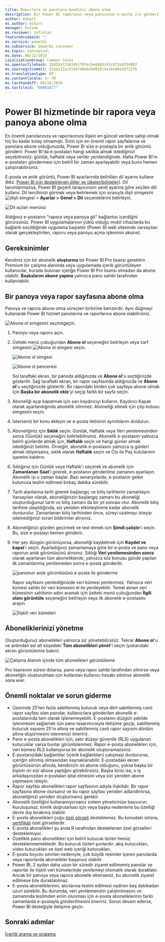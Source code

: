 ```yaml
---
title: Raporlara ve panolara kendiniz abone olma
description: Bir Power BI raporunun veya panosunun e-posta ile gönderilen bir anlık görüntüsüne abone olmayı öğrenin.
author: mihart
ms.author: mihart
manager: kvivek
ms.reviewer: cmfinlan
featuredvideoid: ''
ms.service: powerbi
ms.subservice: powerbi-consumer
ms.topic: conceptual
ms.date: 08/12/2019
LocalizationGroup: Common tasks
ms.openlocfilehash: 2b0554729824b170fecbe6493141c6f3a8354002
ms.sourcegitcommit: 52aa112ac9194f4bb62b0910c4a1be80e1bf1276
ms.translationtype: HT
ms.contentlocale: tr-TR
ms.lasthandoff: 09/16/2019
ms.locfileid: "68961677"
---
```

# <a name="subscribe-to-a-report-or-dashboard-in-the-power-bi-service"></a>Power BI hizmetinde bir rapora veya panoya abone olma 
En önemli panolarınıza ve raporlarınıza ilişkin en güncel verilere sahip olmak hiç bu kadar kolay olmamıştı. Sizin için en önemli rapor sayfalarına ve panolara abone olduğunuzda, Power BI size e-postayla bir anlık görüntü gönderir. Power BI'da e-postaları hangi sıklıkla almak istediğinizi seçebilirsiniz: günlük, haftalık veya veriler yenilendiğinde. Hatta Power BI'ın e-postaları göndermesi için belirli bir zaman ayarlayabilir veya bunu hemen çalıştırabilirsiniz.  

E-posta ve anlık görüntü, Power BI ayarlarında belirtilen dil ayarını kullanır (bkz. [Power BI için desteklenen diller ve ülkeler/bölgeler](../supported-languages-countries-regions.md)). Dil tanımlanmazsa, Power BI geçerli tarayıcınızın yerel ayarına göre seçilen dili kullanır. Dil tercihinizi görmek veya belirlemek için sırasıyla dişli simgesini ![dişli simgesi](./media/end-user-subscribe/power-bi-settings-icon.png) > **Ayarlar > Genel > Dil** seçeneklerini belirleyin. 

![Dil açılan menüsü](./media/end-user-subscribe/power-bi-language.png)

Aldığınız e-postanın "rapora veya panoya git" bağlantısı içerdiğini görürsünüz. Power BI uygulamalarının yüklü olduğu mobil cihazlarda bu bağlantı seçildiğinde uygulama başlatılır (Power BI web sitesinde varsayılan olarak gerçekleştirilen, raporu veya panoyu açma işleminin aksine).


## <a name="requirements"></a>Gereksinimler
Kendiniz için bir abonelik **oluşturma** bir Power BI Pro lisansı gerektirir. Premium bir çalışma alanında veya uygulamada içerik görüntüleyen kullanıcılar, burada bulunan içeriğe Power BI Pro lisansı olmadan da abone olabilir. **Başkalarını abone yapma** yalnızca pano sahibi tarafından kullanılabilir. 

## <a name="subscribe-to-a-dashboard-or-a-report-page"></a>Bir panoya veya rapor sayfasına abone olma
Panoya ve rapora abone olma süreçleri birbirine benzerdir. Aynı düğmeyi kullanarak Power BI hizmet panolarına ve raporlarına abone olabilirsiniz.
 
![Abone ol simgesini seçme](./media/end-user-subscribe/power-bi-subscribe-orientation.png)geçin.

1. Panoyu veya raporu açın.
2. Üstteki menü çubuğundan **Abone ol** seçeneğini belirleyin veya zarf simgesini ![Abone ol simgesi](./media/end-user-subscribe/power-bi-icon-envelope.png) seçin.
   
   ![Abone ol simgesi](./media/end-user-subscribe/power-bi-subscribe-icon.png)

   ![Abone ol penceresi](./media/end-user-subscribe/power-bi-emails-newest.png)
    
    Sol taraftaki ekran, bir panoda aldığınızda ve **Abone ol**'u seçtiğinizde gösterilir. Sağ taraftaki ekran, bir rapor sayfasında aldığınızda ve **Abone ol**'u seçtiğinizde gösterilir. Bir rapordaki birden çok sayfaya abone olmak için **Başka bir abonelik ekle**’yi seçip farklı bir sayfa seçin. 

4. Aboneliği açıp kapatmak için sarı kaydırıcıyı kullanın.  Kaydırıcı Kapalı olarak ayarlandığında abonelik silinmez. Aboneliği silmek için çöp kutusu simgesini seçin.

5. İsterseniz bir konu ekleyin ve e-posta iletisinin ayrıntılarını doldurun. 

5. Aboneliğiniz için **Sıklık** seçin.  Günlük, Haftalık veya Veri yenilemesinden sonra (Günlük) seçeneğini belirtebilirsiniz.  Abonelik e-postasını yalnızca belirli günlerde almak için, **Haftalık** seçin ve hangi günler almak istediğinizi belirtin.  Örneğin, abonelik e-postasını yalnızca iş günleri almak istiyorsanız, sıklık olarak **Haftalık** seçin ve Cts ile Paz kutularının işaretini kaldırın.   

6. Sıklığınız için Günlük veya Haftalık'ı seçerek ve abonelik için **Zamanlanan** **Saat**'i girerek, e-postanın gönderilme zamanını ayarlayın.  Abonelik işi o zaman başlar. Bazı senaryolarda, e-postanın gelen kutunuza teslim edilmesi birkaç dakika sürebilir.    

7. Tarih alanlarına tarih girerek başlangıç ve bitiş tarihlerini zamanlayın. Varsayılan olarak, aboneliğinizin başlangıç zamanı bu aboneliği oluşturduğunuz tarih ve bitiş zamanı da bir yıl sonrası olur. Abonelik bitiş tarihine ulaşıldığında, siz yeniden etkinleştirene kadar abonelik durdurulur.  Zamanlanan bitiş tarihinden önce, süreyi uzatmayı isteyip istemediğinizi soran bildirimler alırsınız.     

8. Aboneliğinizi gözden geçirmek ve test etmek için **Şimdi çalıştır**'ı seçin.  Bu, size e-postayı hemen gönderir. 

8. Her şey düzgün görünüyorsa, aboneliği kaydetmek için **Kaydet ve kapat**'ı seçin. Ayarladığınız zamanlamaya göre bir e-posta ve pano veya raporun anlık görüntüsünü alırsınız. Sıklığı **Veri yenilemesinden sonra** olarak ayarlanan tüm aboneliklerde, yalnızca söz konusu günde yapılan ilk zamanlanmış yenilemeden sonra e-posta gönderilir.
   
   ![panonun anlık görüntüsünü e-posta ile gönderme](media/end-user-subscribe/power-bi-subscribe-email.png)
   
    Rapor sayfasını yenilediğinizde veri kümesi yenilenmez. Yalnızca veri kümesi sahibi bir veri kümesini el ile yenileyebilir. Temel alınan veri kümesinin sahibinin adını aramak için üstteki menü çubuğundan **İlgili olanı görüntüle** seçeneğini belirleyin veya ilk abonelik e-postasını arayın.
   
    ![İlişkili veri kümeleri](./media/end-user-subscribe/power-bi-view-related-screen.png)


## <a name="manage-your-subscriptions"></a>Aboneliklerinizi yönetme
Oluşturduğunuz abonelikleri yalnızca siz yönetebilirsiniz. Tekrar **Abone ol**'u ve ardından sol alt köşedeki **Tüm abonelikleri yönet**'i seçin (yukarıdaki ekran görüntülerine bakın). 

![Çalışma Alanım içinde tüm abonelikleri görüntüleme](./media/end-user-subscribe/power-bi-manage.png)

Pro lisansının süresi dolarsa, pano veya rapor sahibi tarafından silinirse veya aboneliğin oluşturulması için kullanılan kullanıcı hesabı silinirse abonelik sona erer.

## <a name="considerations-and-troubleshooting"></a>Önemli noktalar ve sorun giderme
* Üzerinde 25’ten fazla sabitlenmiş kutucuk veya dört sabitlenmiş canlı rapor sayfası olan panolar, kullanıcılara gönderilen abonelik e-postalarında tam olarak işlenemeyebilir. E-postanın düzgün şekilde işlenmesini sağlamak için pano tasarımcısıyla iletişime geçip, sabitlenmiş kutucuk sayısını 25'in altına ve sabitlenmiş canlı rapor sayısını dördün altına düşürmesini istemenizi öneririz.  
* Pano e-posta abonelikleri için, satır düzeyi güvenlik (RLS) uygulanan kutucuklar varsa bunlar görüntülenmez.  Rapor e-posta abonelikleri için, veri kümesi RLS kullanıyorsa bir abonelik oluşturamazsınız.
* E-postanızdaki bağlantılar (içerik bağlantıları) çalışmayı durdurursa, içeriğin silinmiş olmasından kaynaklanabilir. E-postadaki ekran görüntüsünün altında, kendinizin mi abone olduğunu, yoksa başka bir kişinin mi sizi abone yaptığını görebilirsiniz. Başka birisi ise, o iş arkadaşınızdan e-postaları iptal etmesini veya sizi yeniden abone yapmasını isteyin.
* Rapor sayfası abonelikleri rapor sayfasının adıyla ilişkilidir. Bir rapor sayfasına abone olursanız ve bu rapor sayfası yeniden adlandırılırsa, aboneliğinizi yeniden oluşturmanız gerekir.
* Abonelik özelliğini kullanamıyorsanız sistem yöneticinize başvurun. Kuruluşunuz, kimlik doğrulaması için veya başka nedenlerle bu özelliği devre dışı bırakmış olabilir.  
* E-posta abonelikleri çoğu [özel görseli](../power-bi-custom-visuals.md) desteklemez.  Bu konudaki istisna, [sertifikalı](../power-bi-custom-visuals-certified.md) özel görsellerdir.  
* E-posta abonelikleri şu anda R tarafından desteklenen özel görselleri desteklemiyor.  
* Özellikle pano abonelikleri için belirli kutucuk türleri henüz desteklenmemektedir.  Bu kutucuk türleri şunlardır: akış kutucukları, video kutucukları ve özel web içeriği kutucukları.     
* E-posta boyutu sınırları nedeniyle, çok büyük resimler içeren panolarda veya raporlarda abonelikler başarısız olabilir.    
* Power BI, 2 aydan daha uzun bir süredir ziyaret edilmemiş panolar ve raporlar ile ilişkili veri kümelerinde yenilemeyi otomatik olarak duraklatır.  Ancak bir panoya veya rapora abonelik eklerseniz, bu abonelik ziyaret edilmese bile duraklatılmaz.
* E-posta aboneliklerinin, alıcılarına teslim edilmesi nadiren beş dakikadan uzun sürebilir.  Bu durumda, veri yenilemenizin çalıştırılmasını ve zamanında teslimden emin olunması için e-posta aboneliklerinin farklı zamanlarda e-postayla gönderilmesini öneririz.  Sorun devam ederse, Power BI desteğiyle iletişime geçin.

## <a name="next-steps"></a>Sonraki adımlar

[İçeriği arama ve sıralama](end-user-search-sort.md)
